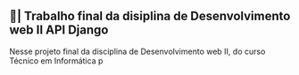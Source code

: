 ## 📑| Trabalho final da disiplina de Desenvolvimento web II API Django

  Nesse projeto final da disciplina de Desenvolvimento web II, do curso Técnico em Informática p
